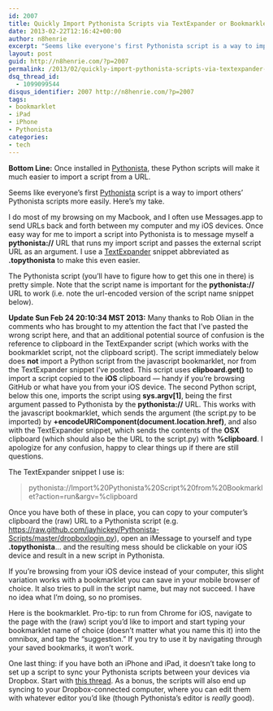 ```yaml
---
id: 2007
title: Quickly Import Pythonista Scripts via TextExpander or Bookmarklet
date: 2013-02-22T12:16:42+00:00
author: n8henrie
excerpt: "Seems like everyone's first Pythonista script is a way to import others' Pythonista scripts more easily. Here's my take."
layout: post
guid: http://n8henrie.com/?p=2007
permalink: /2013/02/quickly-import-pythonista-scripts-via-textexpander-or-bookmarklet/
dsq_thread_id:
  - 1099099544
disqus_identifier: 2007 http://n8henrie.com/?p=2007
tags:
- bookmarklet
- iPad
- iPhone
- Pythonista
categories:
- tech
---
```

**Bottom Line:** Once installed in <a target="_blank" href="https://itunes.apple.com/us/app/pythonista/id528579881?mt=8&at=10l5H6" title="Official Pythonista Website">Pythonista</a>, these Python scripts will make it much easier to import a script from a URL.

<!--more-->

Seems like everyone’s first <a target="_blank" href="https://itunes.apple.com/us/app/pythonista/id528579881?mt=8&at=10l5H6" title="Pythonista in iTunes">Pythonista</a> script is a way to import others’ Pythonista scripts more easily. Here’s my take.

I do most of my browsing on my Macbook, and I often use Messages.app to send URLs back and forth between my computer and my iOS devices. Once easy way for me to import a script into Pythonista is to message myself a **pythonista://** URL that runs my import script and passes the external script URL as an argument. I use a <a target="_blank" href="https://itunes.apple.com/us/app/textexpander-for-mac/id405274824?mt=12&at=10l5H6">TextExpander</a> snippet abbreviated as **.topythonista** to make this even easier.

The Pythonista script (you’ll have to figure how to get this one in there) is pretty simple. Note that the script name is important for the **pythonista://** URL to work (i.e. note the url-encoded version of the script name snippet below).

**Update Sun Feb 24 20:10:34 MST 2013:** Many thanks to Rob Olian in the comments who has brought to my attention the fact that I’ve pasted the wrong script here, and that an additional potential source of confusion is the reference to clipboard in the TextExpander script (which works with the bookmarklet script, not the clipboard script). The script immediately below does **not** import a Python script from the javascript bookmarklet, nor from the TextExpander snippet I’ve posted. This script uses **clipboard.get()** to import a script copied to the **iOS** clipboard — handy if you’re browsing GitHub or what have you from your iOS device. The second Python script, below this one, imports the script using **sys.argv[1]**, being the first argument passed to Pythonista by the **pythonista://** URL. This works with the javascript bookmarklet, which sends the argument (the script.py to be imported) by **+encodeURIComponent(document.location.href)**, and also with the TextExpander snippet, which sends the contents of the **OSX** clipboard (which should also be the URL to the script.py) with **%clipboard**. I apologize for any confusion, happy to clear things up if there are still questions. </update>





The TextExpander snippet I use is:

> pythonista://Import%20Pythonista%20Script%20from%20Bookmarklet?action=run&argv=%clipboard

Once you have both of these in place, you can copy to your computer’s clipboard the (raw) URL to a Pythonista script (e.g. <a target="_blank" href="https://raw.github.com/jayhickey/Pythonista-Scripts/master/dropboxlogin.py">https://raw.github.com/jayhickey/Pythonista-Scripts/master/dropboxlogin.py</a>), open an iMessage to yourself and type **.topythonista**… and the resulting mess should be clickable on your iOS device and result in a new script in Pythonista.

If you’re browsing from your iOS device instead of your computer, this slight variation works with a bookmarklet you can save in your mobile browser of choice. It also tries to pull in the script name, but may not succeed. I have no idea what I’m doing, so no promises.



Here is the bookmarklet. Pro-tip: to run from Chrome for iOS, navigate to the page with the (raw) script you’d like to import and start typing your bookmarklet name of choice (doesn’t matter what you name this it) into the omnibox, and tap the “suggestion.” If you try to use it by navigating through your saved bookmarks, it won’t work.



One last thing: if you have both an iPhone and iPad, it doesn’t take long to set up a script to sync your Pythonista scripts between your devices via Dropbox. Start with <a target="_blank" href="http://omz-software.com/pythonista/forums/discussion/10/using-the-dropbox-module/p1">this thread</a>. As a bonus, the scripts will also end up syncing to your Dropbox-connected computer, where you can edit them with whatever editor you’d like (though Pythonista’s editor is _really_ good).